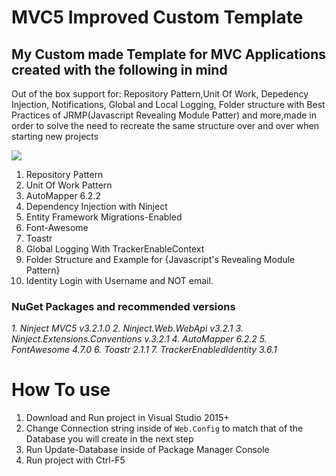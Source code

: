 
# MVC5 Improved Custom Template
## My Custom made Template for MVC Applications created with the following in mind
Out of the box support for: Repository Pattern,Unit Of Work, Depedency Injection, Notifications, Global and Local Logging, Folder structure with Best Practices of JRMP(Javascript Revealing Module Patter) and more,made in order to solve the need to recreate the same structure over and over when starting new projects

![](https://i1.wp.com/codigosimples.net/wp-content/uploads/2016/03/mvc_logo.png?fit=250%2C200&ssl=1)

1. Repository Pattern
2. Unit Of Work Pattern
3. AutoMapper 6.2.2
4. Dependency Injection with Ninject
5. Entity Framework Migrations-Enabled
6. Font-Awesome 
7. Toastr
8. Global Logging With TrackerEnableContext
9. Folder Structure and Example for {Javascript's Revealing Module Pattern}
10. Identity Login with Username and NOT email.


### NuGet Packages and recommended versions

*1. Ninject MVC5 v3.2.1.0*
*2. Ninject.Web.WebApi v3.2.1*
*3. Ninject.Extensions.Conventions v.3.2.1*
*4. AutoMapper 6.2.2*
*5. FontAwesome 4.7.0*
*6. Toastr 2.1.1*
*7. TrackerEnabledIdentity 3.6.1*

# How To use 

1. Download and Run project in Visual Studio 2015+
2. Change Connection string inside of `Web.Config` to match that of the Database you will create in the next step
3. Run Update-Database inside of Package Manager Console
4. Run project with Ctrl-F5